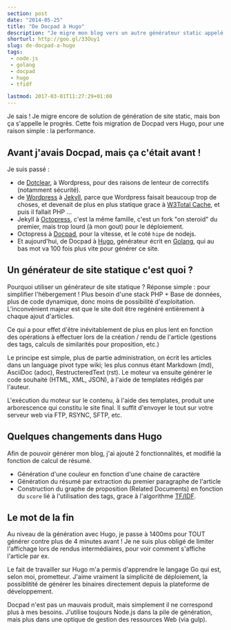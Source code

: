 ```yaml
---
section: post
date: "2014-05-25"
title: "De Docpad à Hugo"
description: "Je migre mon blog vers un autre générateur static appelé Hugo écrit en Go, et surtout 100 fois plus rapide que Docpad."
shorturl: http://goo.gl/33Ouy1
slug: de-docpad-a-hugo
tags:
 - node.js
 - golang
 - docpad
 - hugo
 - tfidf

lastmod: 2017-03-01T11:27:29+01:00
---
```


Je sais ! Je migre encore de solution de génération de site static, mais bon ça s'appelle le progrès. Cette fois migration de Docpad vers Hugo, pour une raison simple : la performance.

## Avant j'avais Docpad, mais ça c'était avant !

Je suis passé :

  * de [Dotclear](http://fr.dotclear.org/), à Wordpress, pour des raisons de lenteur de correctifs (notamment sécurité).
  * de [Wordpress](http://www.wordpress.org) à [Jekyll](http://jekyllrb.com), parce que Wordpress faisait beaucoup trop de choses, et devenait de plus en plus statique grace à [W3Total Cache](https://wordpress.org/plugins/w3-total-cache/), et puis il fallait PHP ...
  * Jekyll à [Octopress](http://octopress.org/), c'est la même famille, c'est un fork "on steroid" du premier, mais trop lourd (à mon gout) pour le déploiement.
  * Octopress à [Docpad](http://docpad.org/), pour la vitesse, et le coté `hipe` de nodejs.
  * Et aujourd'hui, de Docpad à [Hugo](http://hugo.spf13.com), générateur écrit en [Golang](http://golang.org), qui au bas mot va 100 fois plus vite pour générer ce site.

## Un générateur de site statique c'est quoi ?

Pourquoi utiliser un générateur de site statique ? Réponse simple : pour simplifier l'hébergement ! Plus besoin d'une stack PHP + Base de données, plus de code dynamique, donc moins de possibilité d'exploitation.
L'inconvénient majeur est que le site doit être regénéré entièrement à chaque ajout d'articles.

Ce qui a pour effet d'être inévitablement de plus en plus lent en fonction des opérations à effectuer lors de la création / rendu de l'article (gestions des tags, calculs de similarités pour proposition, etc.)

Le principe est simple, plus de partie administration, on écrit les articles dans un language pivot type wiki; les plus connus étant Markdown (md), AsciiDoc (adoc), RestructeredText (rst). Le moteur va ensuite générer le code souhaité (HTML, XML, JSON), à l'aide de templates rédigés par l'auteur. 

L'exécution du moteur sur le contenu, à l'aide des templates, produit une arborescence qui constitu le site final. Il suffit d'envoyer le tout sur votre serveur web via FTP, RSYNC, SFTP, etc.

## Quelques changements dans Hugo

Afin de pouvoir générer mon blog, j'ai ajouté 2 fonctionnalités, et modifié la fonction de calcul de résumé.

  * Génération d'une couleur en fonction d'une chaine de caractère
  * Génération du résumé par extraction du premier paragraphe de l'article
  * Construction du graphe de proposition (Related Documents) en fonction du `score` lié à l'utilisation des tags, grace à l'algorithme [TF/IDF](http://fr.wikipedia.org/wiki/TF-IDF).

## Le mot de la fin

Au niveau de la génération avec Hugo, je passe à 1400ms pour TOUT générer contre plus de 4 minutes avant ! Je ne suis plus obligé de limiter l'affichage lors de rendus intermédiaires, pour voir comment s'affiche l'article par ex.

Le fait de travailler sur Hugo m'a permis d'apprendre le langage Go qui est, selon moi, prometteur. J'aime vraiment la simplicité de déploiement, la possiblitité de générer les binaires directement depuis la plateforme de développement.

Docpad n'est pas un mauvais produit, mais simplement il ne correspond plus à mes besoins. J'utilise toujours Node.js dans la pile de génération, mais plus dans une optique de gestion des ressources Web (via gulp).